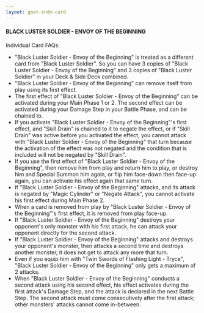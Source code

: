 ```yaml
---
layout: goat-indv-card
---
```


#### BLACK LUSTER SOLDIER - ENVOY OF THE BEGINNING

Individual Card FAQs:

*   "Black Luster Soldier - Envoy of the Beginning" is treated as a different card from "Black Luster Soldier". So you can have 3 copies of "Black Luster Soldier - Envoy of the Beginning" and 3 copies of "Black Luster Soldier" in your Deck & Side Deck combined.
*   "Black Luster Soldier - Envoy of the Beginning" can remove itself from play using its first effect.
*   The first effect of "Black Luster Soldier - Envoy of the Beginning" can be activated during your Main Phase 1 or 2. The second effect can be activated during your Damage Step in your Battle Phase, and can be chained to.
*   If you activate "Black Luster Soldier - Envoy of the Beginning"'s first effect, and "Skill Drain" is chained to it to negate the effect, or if "Skill Drain" was active before you activated the effect, you cannot attack with "Black Luster Soldier - Envoy of the Beginning" that turn because the activation of the effect was not negated and the condition that is included will not be negated by "Skill Drain".
*   If you use the first effect of "Black Luster Soldier - Envoy of the Beginning", then remove him from play and return him to play, or destroy him and Special Summon him again, or flip him face-down then face-up again, you can activate his effect again that same turn.
*   If "Black Luster Soldier - Envoy of the Beginning" attacks, and its attack is negated by "Magic Cylinder" or "Negate Attack", you cannot activate his first effect during Main Phase 2.
*   When a card is removed from play by "Black Luster Soldier - Envoy of the Beginning"'s first effect, it is removed from play face-up.
*   If "Black Luster Soldier - Envoy of the Beginning" destroys your opponent's only monster with his first attack, he can attack your opponent directly for the second attack.
*   If "Black Luster Soldier - Envoy of the Beginning" attacks and destroys your opponent's monster, then attacks a second time and destroys another monster, it does not get to attack any more that turn.
*   Even if you equip him with "Twin Swords of Flashing Light - Tryce", "Black Luster Soldier - Envoy of the Beginning" only gets a maximum of 2 attacks.
*   When "Black Luster Soldier - Envoy of the Beginning" conducts a second attack using his second effect, his effect activates during the first attack's Damage Step, and the attack is declared in the next Battle Step. The second attack must come consecutively after the first attack; other monsters' attacks cannot come in-between.